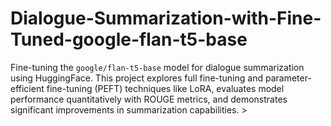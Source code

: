 # Dialogue-Summarization-with-Fine-Tuned-google-flan-t5-base
Fine-tuning the `google/flan-t5-base` model for dialogue summarization using HuggingFace. This project explores full fine-tuning and parameter-efficient fine-tuning (PEFT) techniques like LoRA, evaluates model performance quantitatively with ROUGE metrics, and demonstrates significant improvements in summarization capabilities. >
